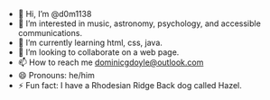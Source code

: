 - 👋 Hi, I’m @d0m1138
- 👀 I’m interested in music, astronomy, psychology, and accessible communications.
- 🌱 I’m currently learning html, css, java.
- 💞️ I’m looking to collaborate on a web page.
- 📫 How to reach me dominicgdoyle@outlook.com
- 😄 Pronouns: he/him
- ⚡ Fun fact: I have a Rhodesian Ridge Back dog called Hazel.

<!---
d0m1138/d0m1138 is a ✨ special ✨ repository because its `README.md` (this file) appears on your GitHub profile.
You can click the Preview link to take a look at your changes.
--->
